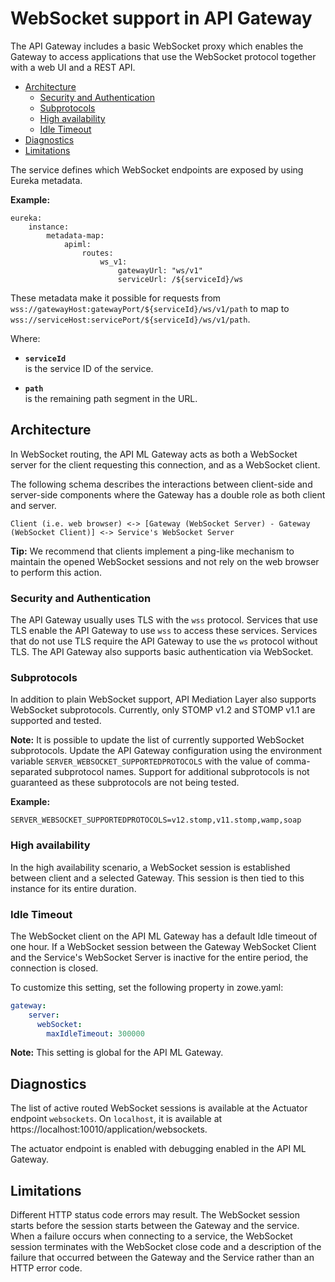 <!-- omit in toc -->
# WebSocket support in API Gateway

The API Gateway includes a basic WebSocket proxy which enables the Gateway to access applications that use the WebSocket protocol together with a web UI and a REST API.

- [Architecture](#architecture)
  - [Security and Authentication](#security-and-authentication)
  - [Subprotocols](#subprotocols)
  - [High availability](#high-availability)
  - [Idle Timeout](#idle-timeout)
- [Diagnostics](#diagnostics)
- [Limitations](#limitations)

The service defines which WebSocket endpoints are exposed by using Eureka metadata.

**Example:**
```
eureka:
    instance:
        metadata-map:
            apiml:
                routes:
                    ws_v1:
                        gatewayUrl: "ws/v1"
                        serviceUrl: /${serviceId}/ws
```

These metadata make it possible for requests from `wss://gatewayHost:gatewayPort/${serviceId}/ws/v1/path` to map to `wss://serviceHost:servicePort/${serviceId}/ws/v1/path`.

Where:

* **`serviceId`**  
  is the service ID of the service.
  
* **`path`**  
  is the remaining path segment in the URL.

## Architecture

In WebSocket routing, the API ML Gateway acts as both a WebSocket server for the client requesting this connection, and as a WebSocket client.

The following schema describes the interactions between client-side and server-side components where the Gateway has a double role as both client and server.

```
Client (i.e. web browser) <-> [Gateway (WebSocket Server) - Gateway (WebSocket Client)] <-> Service's WebSocket Server
```

**Tip:** We recommend that clients implement a ping-like mechanism to maintain the opened WebSocket sessions and not rely on the web browser to perform this action.

### Security and Authentication

The API Gateway usually uses TLS with the `wss` protocol. Services that use TLS enable the API Gateway to use `wss` to access these services. Services that do not use TLS require the API Gateway to use the `ws` protocol without TLS.
The API Gateway also supports basic authentication via WebSocket.

### Subprotocols

In addition to plain WebSocket support, API Mediation Layer also supports WebSocket subprotocols. Currently, only STOMP v1.2 and STOMP v1.1 are supported and tested. 

**Note:** It is possible to update the list of currently supported WebSocket subprotocols. Update the API Gateway configuration using the environment variable `SERVER_WEBSOCKET_SUPPORTEDPROTOCOLS` with the value of comma-separated subprotocol names. Support for additional subprotocols is not guaranteed as these subprotocols are not being tested.

 **Example:**

```
SERVER_WEBSOCKET_SUPPORTEDPROTOCOLS=v12.stomp,v11.stomp,wamp,soap
```

### High availability

In the high availability scenario, a WebSocket session is established between client and a selected Gateway. This session is then tied to this instance for its entire duration.

### Idle Timeout

The WebSocket client on the API ML Gateway has a default Idle timeout of one hour. If a WebSocket session between the Gateway WebSocket Client and the Service's WebSocket Server is inactive for the entire period, the connection is closed.

To customize this setting, set the following property in zowe.yaml:

```yaml
gateway:
    server:
      webSocket:
        maxIdleTimeout: 300000
```

**Note:** This setting is global for the API ML Gateway.

## Diagnostics

The list of active routed WebSocket sessions is available at the Actuator endpoint `websockets`. On `localhost`, it is available at https://localhost:10010/application/websockets.

The actuator endpoint is enabled with debugging enabled in the API ML Gateway.

## Limitations

Different HTTP status code errors may result. The WebSocket session starts before the session starts between the Gateway and the service. When a failure occurs when connecting to a service, the WebSocket session terminates with the WebSocket close code and a description of the failure that occurred between the Gateway and the Service rather than an HTTP error code.
